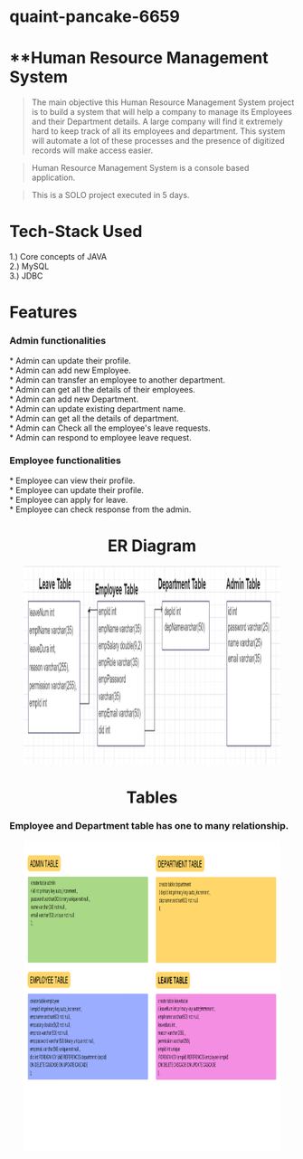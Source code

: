 # quaint-pancake-6659

# **Human Resource Management System

>   The main objective this Human Resource Management System project is to build a system that will help a company to manage its Employees and their Department details. A large company will find it extremely hard to keep track of all its employees and department. This system will automate a lot of these processes and the presence of digitized records will make access easier.

> Human Resource Management System is a console based application.

> This is a SOLO project executed in 5 days.

# Tech-Stack Used
1.) Core concepts of JAVA <br>
2.) MySQL <br>
3.) JDBC

# Features
<h3> Admin functionalities </h3>
* Admin can update their profile.<br>
* Admin can add new Employee.<br>
* Admin can transfer an employee to another department.<br>
* Admin can get all the details of their employees.<br>
* Admin can add new Department.<br>
* Admin can update existing department name.<br>
* Admin can get all the details of department.<br>
* Admin can Check all the employee's leave requests.<br>
* Admin can respond to employee leave request.<br>

<h3> Employee functionalities </h3>
* Employee can view their profile.<br>
* Employee can update their profile.<br>
* Employee can apply for leave.<br>
* Employee can check response from the admin.<br>

<h1 align = "center"> ER Diagram </h1>
<div id="header" align="center">
  <img src="https://github.com/tanmaygawade/quaint-pancake-6659/blob/main/images/ER%20diagram.png" width="90%" height = "350px"/>
</div>


<h1 align = "center"> Tables </h1>
<h3>Employee and Department table has one to many relationship. </h3>

<div id="header" align="center">
  <img src="https://github.com/tanmaygawade/quaint-pancake-6659/blob/main/images/Admin%20Table.png" width="90%" height = "550px"/>
</div>


